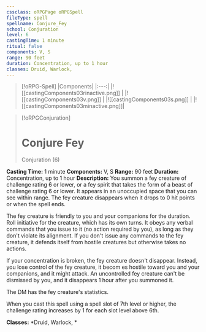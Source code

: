 ```yaml
---
cssclass: oRPGPage oRPGSpell
fileType: spell
spellname: Conjure_Fey
school: Conjuration
level: 6
castingTime: 1 minute
ritual: false
components: V, S
range: 90 feet
duration: Concentration, up to 1 hour
classes: Druid, Warlock,
---
```

> [!oRPG-Spell]
> |Components|
> |:---:|
> |![[castingComponents03rinactive.png]] |
> |![[castingComponents03v.png]] |
> |![[castingComponents03s.png]] |
> |![[castingComponents03minactive.png]]|

> [!oRPGConjuration]
>#  Conjure Fey
> Conjuration  (6)

**Casting Time:** 1 minute
**Components:** V, S
**Range:** 90 feet
**Duration:**  Concentration, up to 1 hour
**Description:**
You summon a fey creature of challenge rating 6 or lower, or a fey spirit that takes the form of a beast of challenge rating 6 or lower. It appears in an unoccupied space that you can see within range. The fey creature disappears when it drops to 0 hit points or when the spell ends.



 The fey creature is friendly to you and your companions for the duration. Roll initiative for the creature, which has its own turns. It obeys any verbal commands that you issue to it (no action required by you), as long as they don't violate its alignment. If you don't issue any commands to the fey creature, it defends itself from hostile creatures but otherwise takes no actions.



 If your concentration is broken, the fey creature doesn't disappear. Instead, you lose control of the fey creature, it becom es hostile toward you and your companions, and it might attack. An uncontrolled fey creature can't be dismissed by you, and it disappears 1 hour after you summoned it.



 The DM has the fey creature's statistics.

When you cast this spell using a spell slot of 7th level or higher, the challenge rating increases by 1 for each slot level above 6th.

**Classes:**  *Druid, Warlock, *


